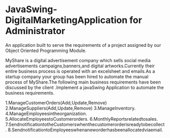 # JavaSwing-DigitalMarketingApplication for Administrator
An application built to serve the requirements of a project assigned by our Object Oriented Programming Module.

MyShare is a digital advertisement company which sells social media advertisements campaigns,banners,and digital artworks.Currently their entire business process is operated with 
an excelsheet and emails.As a startup company your group has been hired to automate the manual process of MyShare.The following main business requirements have been discussed by the client .Implement a javaSwing Application to automate the business requirements.

1.ManageCustomerOrders(Add,Update,Remove)
2.ManageSuppliers(Add,Update,Remove)
3.ManageInventory.
4.ManageEmployeesintheorganization.
5.AllocateEmployeestoCustomerorders.
6.MonthlyReportsrelatedtosales.
7.SendnotificationtotheCustomerswhenthecustomerorderisreadytobecollect.
8.SendnotificationtoEmployeeswhenaneworderhasbeenallocatedviaemail.

